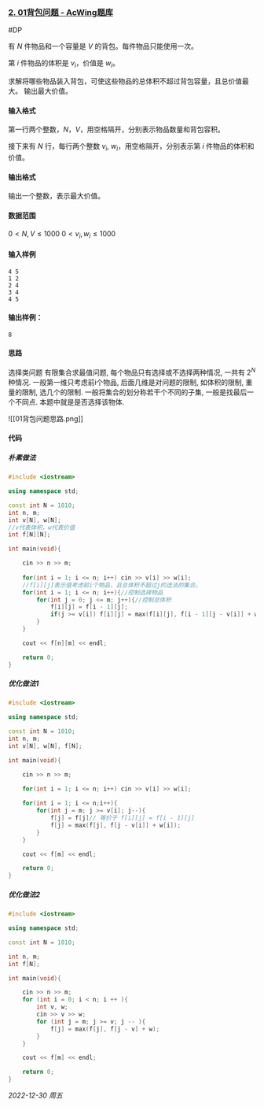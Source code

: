 ### [2. 01背包问题 - AcWing题库](https://www.acwing.com/problem/content/2/)

#DP 

有 $N$ 件物品和一个容量是 $V$ 的背包。每件物品只能使用一次。

第 $i$ 件物品的体积是 $v_i$，价值是 $w_i$。

求解将哪些物品装入背包，可使这些物品的总体积不超过背包容量，且总价值最大。
输出最大价值。

#### 输入格式

第一行两个整数，$N，V$，用空格隔开，分别表示物品数量和背包容积。

接下来有 $N$ 行，每行两个整数 $v_i,~w_i$，用空格隔开，分别表示第 $i$ 件物品的体积和价值。

#### 输出格式

输出一个整数，表示最大价值。

#### 数据范围

$0 < N, V \leq 1000$
$0 < v_i, w_i \leq 1000$

#### 输入样例

```
4 5
1 2
2 4
3 4
4 5
```

#### 输出样例：

```
8
```

#### 思路

选择类问题
有限集合求最值问题, 每个物品只有选择或不选择两种情况, 一共有 $2^N$ 种情况. 
一般第一维只考虑前i个物品, 后面几维是对问题的限制, 如体积的限制,  重量的限制, 选几个的限制. 
一般将集合的划分称若干个不同的子集, 一般是找最后一个不同点. 本题中就是是否选择该物体.

![[01背包问题思路.png]]


#### 代码

##### 朴素做法

```cpp
#include <iostream>

using namespace std;

const int N = 1010;
int n, m;
int v[N], w[N];
//v代表体积，w代表价值
int f[N][N];

int main(void){

    cin >> n >> m;
    
    for(int i = 1; i <= n; i++) cin >> v[i] >> w[i];
    //f[i][j]表示值考虑前i个物品，且总体积不超过j的选法的集合。
    for(int i = 1; i <= n; i++){//控制选择物品
        for(int j = 0; j <= m; j++){//控制总体积
            f[i][j] = f[i - 1][j];
            if(j >= v[i]) f[i][j] = max(f[i][j], f[i - 1][j - v[i]] + w[i]);
        }
    }

    cout << f[n][m] << endl;

    return 0;
}
```

##### 优化做法1

```cpp
#include <iostream>

using namespace std;

const int N = 1010;
int n, m;
int v[N], w[N], f[N];

int main(void){

    cin >> n >> m;

    for(int i = 1; i <= n; i++) cin >> v[i] >> w[i];
	
    for(int i = 1; i <= n;i++){
        for(int j = m; j >= v[i]; j--){
	        f[j] = f[j]// 等价于 f[i][j] = f[i - 1][j]
            f[j] = max(f[j], f[j - v[i]] + w[i]);
        }
    }

    cout << f[m] << endl;

    return 0;
}
```

##### 优化做法2

```cpp
#include <iostream>

using namespace std;

const int N = 1010;

int n, m;
int f[N];

int main(void){

    cin >> n >> m;
    for (int i = 0; i < n; i ++ ){
        int v, w;
        cin >> v >> w;
        for (int j = m; j >= v; j -- ){
            f[j] = max(f[j], f[j - v] + w);
        }
    }

    cout << f[m] << endl;

    return 0;
}
```


*2022-12-30 周五*